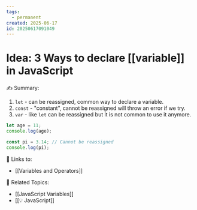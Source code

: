 ```yaml
---
tags:
  - permanent
created: 2025-06-17
id: 20250617091049
---
```


# Idea: 3 Ways to declare [[variable]] in JavaScript

✍ Summary:
1. `let` - can be reassigned, common way to declare a variable.
2. `const` - "constant", cannot be reassigned will throw an error if we try.
3. `var` - like `let` can be reassigned but it is not common to use it anymore.

```JavaScript
let age = 11;
console.log(age);

const pi = 3.14; // Cannot be reassigned
console.log(pi); 
```

🔗 Links to:
- [[Variables and Operators]]

👀 Related Topics:
- [[JavaScript Variables]]
- [[💡 JavaScript]]
